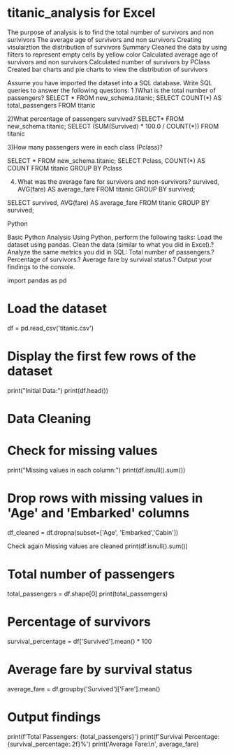 # titanic_analysis for Excel
The purpose of analysis is to find the total number of survivors and non surivivors
The average age of survivors and non survivors
Creating visulaiztion the distribution of survivors
Summary
Cleaned the data by using filters to represent empty cells by yellow color
Calculated average age of survivors and non survivors
Calculated number of survivors by PClass
Created bar charts and pie charts to view the distribution of survivors



Assume you have imported the dataset into a SQL database. Write SQL queries to answer the following questions:
1 )What is the total number of passengers?
SELECT *
 FROM new_schema.titanic;
 SELECT COUNT(*)
 AS total_passengers
 FROM titanic
 
2)What percentage of passengers survived?
SELECT*
FROM new_schema.titanic;
SELECT 
    (SUM(Survived) * 100.0 / COUNT(*)) 
FROM  titanic



3)How many passengers were in each class (Pclass)?

SELECT *
 FROM new_schema.titanic;
 SELECT Pclass,
 COUNT(*) AS COUNT
 FROM titanic
 GROUP BY Pclass


4) What was the average fare for survivors and non-survivors?
      survived, AVG(fare) AS average_fare
FROM titanic
GROUP BY survived;




SELECT
    survived, AVG(fare) AS average_fare
FROM titanic
GROUP BY survived;






Python


 Basic Python Analysis
Using Python, perform the following tasks:
Load the dataset using pandas.
Clean the data (similar to what you did in Excel).?
Analyze the same metrics you did in SQL:
Total number of passengers.?
Percentage of survivors.?
Average fare by survival status.?
Output your findings to the console.


import pandas as pd

# Load the dataset
df = pd.read_csv('titanic.csv')


# Display the first few rows of the dataset
print("Initial Data:")
print(df.head())

# Data Cleaning
# Check for missing values
print("Missing values in each column:")
print(df.isnull().sum())


# Drop rows with missing values in 'Age' and 'Embarked' columns
df_cleaned = df.dropna(subset=['Age', 'Embarked','Cabin'])

Check again Missing values are cleaned
print(df.isnull().sum())


# Total number of passengers
total_passengers = df.shape[0]
print(total_passemgers)

# Percentage of survivors
survival_percentage = df['Survived'].mean() * 100

# Average fare by survival status
average_fare = df.groupby('Survived')['Fare'].mean()

# Output findings
print(f'Total Passengers: {total_passengers}')
print(f'Survival Percentage: {survival_percentage:.2f}%')
print('Average Fare:\n', average_fare)
